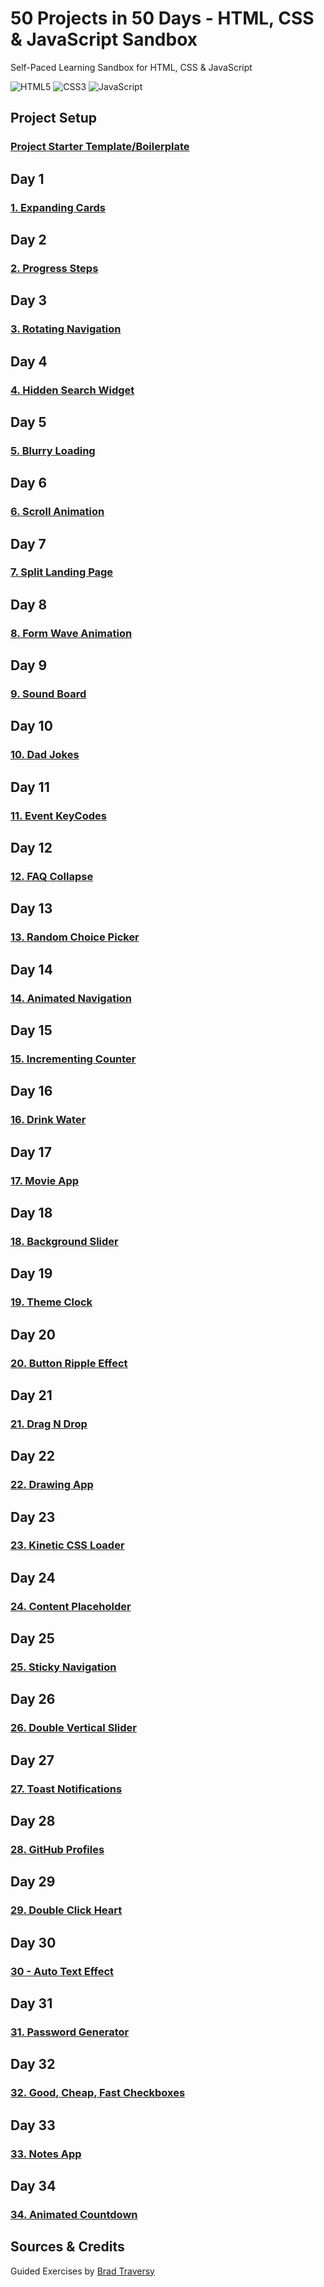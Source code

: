 # 50 Projects in 50 Days - HTML, CSS & JavaScript Sandbox

Self-Paced Learning Sandbox for HTML, CSS & JavaScript

![HTML5](https://img.shields.io/badge/HTML5-E34F26.svg?style=for-the-badge&logo=HTML5&logoColor=white)
![CSS3](https://img.shields.io/badge/CSS3-1572B6.svg?style=for-the-badge&logo=CSS3&logoColor=white)
![JavaScript](https://img.shields.io/badge/JavaScript-F7DF1E.svg?style=for-the-badge&logo=JavaScript&logoColor=black)

## Project Setup

### [Project Starter Template/Boilerplate](https://github.com/itsjordanmuller/50-in-50-html-css-javascript/tree/main/000%20-%20Project%20Starter%20Template)

## Day 1

### [1. Expanding Cards](https://github.com/itsjordanmuller/50-in-50-html-css-javascript/tree/main/001%20-%20Expanding%20Cards)

## Day 2

### [2. Progress Steps](https://github.com/itsjordanmuller/50-in-50-html-css-javascript/tree/main/002%20-%20Progress%20Steps)

## Day 3

### [3. Rotating Navigation](https://github.com/itsjordanmuller/50-in-50-html-css-javascript/tree/main/003%20-%20Rotating%20Navigation)

## Day 4

### [4. Hidden Search Widget](https://github.com/itsjordanmuller/50-in-50-html-css-javascript/tree/main/004%20-%20Hidden%20Search%20Widget)

## Day 5

### [5. Blurry Loading](https://github.com/itsjordanmuller/50-in-50-html-css-javascript/tree/main/005%20-%20Blurry%20Loading)

## Day 6

### [6. Scroll Animation](https://github.com/itsjordanmuller/50-in-50-html-css-javascript/tree/main/006%20-%20Scroll%20Animation)

## Day 7

### [7. Split Landing Page](https://github.com/itsjordanmuller/50-in-50-html-css-javascript/tree/main/007%20-%20Split%20Landing%20Page)

## Day 8

### [8. Form Wave Animation](https://github.com/itsjordanmuller/50-in-50-html-css-javascript/tree/main/008%20-%20Form%20Wave%20Animation)

## Day 9

### [9. Sound Board](https://github.com/itsjordanmuller/50-in-50-html-css-javascript/tree/main/009%20-%20Sound%20Board)

## Day 10

### [10. Dad Jokes](https://github.com/itsjordanmuller/50-in-50-html-css-javascript/tree/main/010%20-%20Dad%20Jokes)

## Day 11

### [11. Event KeyCodes](https://github.com/itsjordanmuller/50-in-50-html-css-javascript/tree/main/011%20-%20Event%20KeyCodes)

## Day 12

### [12. FAQ Collapse](https://github.com/itsjordanmuller/50-in-50-html-css-javascript/tree/main/012%20-%20FAQ%20Collapse)

## Day 13

### [13. Random Choice Picker](https://github.com/itsjordanmuller/50-in-50-html-css-javascript/tree/main/013%20-%20Random%20Choice%20Picker)

## Day 14

### [14. Animated Navigation](https://github.com/itsjordanmuller/50-in-50-html-css-javascript/tree/main/014%20-%20Animated%20Navigation)

## Day 15

### [15. Incrementing Counter](https://github.com/itsjordanmuller/50-in-50-html-css-javascript/tree/main/015%20-%20Incrementing%20Counter)

## Day 16

### [16. Drink Water](https://github.com/itsjordanmuller/50-in-50-html-css-javascript/tree/main/016%20-%20Drink%20Water)

## Day 17

### [17. Movie App](https://github.com/itsjordanmuller/50-in-50-html-css-javascript/tree/main/017%20-%20Movie%20App)

## Day 18

### [18. Background Slider](https://github.com/itsjordanmuller/50-in-50-html-css-javascript/tree/main/018%20-%20Background%20Slider)

## Day 19

### [19. Theme Clock](https://github.com/itsjordanmuller/50-in-50-html-css-javascript/tree/main/019%20-%20Theme%20Clock)

## Day 20

### [20. Button Ripple Effect](https://github.com/itsjordanmuller/50-in-50-html-css-javascript/tree/main/020%20-%20Button%20Ripple%20Effect)

## Day 21

### [21. Drag N Drop](https://github.com/itsjordanmuller/50-in-50-html-css-javascript/tree/main/021%20-%20Drag%20N%20Drop)

## Day 22

### [22. Drawing App](https://github.com/itsjordanmuller/50-in-50-html-css-javascript/tree/main/022%20-%20Drawing%20App)

## Day 23

### [23. Kinetic CSS Loader](https://github.com/itsjordanmuller/50-in-50-html-css-javascript/tree/main/023%20-%20Kinetic%20CSS%20Loader)

## Day 24

### [24. Content Placeholder](https://github.com/itsjordanmuller/50-in-50-html-css-javascript/tree/main/024%20-%20Content%20Placeholder)

## Day 25

### [25. Sticky Navigation](https://github.com/itsjordanmuller/50-in-50-html-css-javascript/tree/main/025%20-%20Sticky%20Navigation)

## Day 26

### [26. Double Vertical Slider](https://github.com/itsjordanmuller/50-in-50-html-css-javascript/tree/main/026%20-%20Double%20Vertical%20Slider)

## Day 27

### [27. Toast Notifications](https://github.com/itsjordanmuller/50-in-50-html-css-javascript/tree/main/027%20-%20Toast%20Notifications)

## Day 28

### [28. GitHub Profiles](https://github.com/itsjordanmuller/50-in-50-html-css-javascript/tree/main/028%20-%20GitHub%20Profiles)

## Day 29

### [29. Double Click Heart](https://github.com/itsjordanmuller/50-in-50-html-css-javascript/tree/main/029%20-%20Double%20Click%20Heart)

## Day 30

### [30 - Auto Text Effect](https://github.com/itsjordanmuller/50-in-50-html-css-javascript/tree/main/030%20-%20Auto%20Text%20Effect)

## Day 31

### [31. Password Generator](https://github.com/itsjordanmuller/50-in-50-html-css-javascript/tree/main/031%20-%20Password%20Generator)

## Day 32

### [32. Good, Cheap, Fast Checkboxes](https://github.com/itsjordanmuller/50-in-50-html-css-javascript/tree/main/032%20-%20Good%2C%20Cheap%2C%20Fast%20Checkboxes)

## Day 33

### [33. Notes App](https://github.com/itsjordanmuller/50-in-50-html-css-javascript/tree/main/033%20-%20Notes%20App)

## Day 34

### [34. Animated Countdown](https://github.com/itsjordanmuller/50-in-50-html-css-javascript/tree/main/034%20-%20Animated%20Countdown)

## Sources & Credits

Guided Exercises by [Brad Traversy](https://github.com/bradtraversy)
